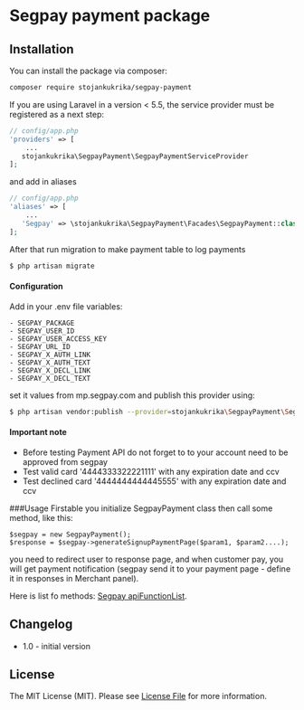 Segpay payment package
==============================================================

Installation
---
You can install the package via composer:

```bash
composer require stojankukrika/segpay-payment
```

If you are using Laravel in a version < 5.5, the service provider must be registered as a next step:

```php
// config/app.php
'providers' => [
    ...
   stojankukrika\SegpayPayment\SegpayPaymentServiceProvider
];
```
and add in aliases
```php
// config/app.php
'aliases' => [
    ...
   'Segpay' => \stojankukrika\SegpayPayment\Facades\SegpayPayment::class
];
```
After that run migration to make payment table to log payments

```bash
$ php artisan migrate
```

#### Configuration

Add in your .env file variables:
```
- SEGPAY_PACKAGE
- SEGPAY_USER_ID
- SEGPAY_USER_ACCESS_KEY
- SEGPAY_URL_ID
- SEGPAY_X_AUTH_LINK
- SEGPAY_X_AUTH_TEXT
- SEGPAY_X_DECL_LINK
- SEGPAY_X_DECL_TEXT
```
set it values from mp.segpay.com and publish this provider using:
```bash
$ php artisan vendor:publish --provider=stojankukrika\SegpayPayment\SegpayPaymentServiceProvider
```

#### Important note
- Before testing Payment API do not forget to to your account need to be approved from segpay
- Test valid card '4444333322221111' with any expiration date and ccv
- Test declined card '4444444444445555' with any expiration date and ccv

###Usage
Firstable you initialize SegpayPayment class then call some method, like this:
```
$segpay = new SegpayPayment();
$response = $segpay->generateSignupPaymentPage($param1, $param2....);
```  
you need to redirect user to response page, and when customer pay, you will get payment notification (segpay send it to your payment page - define it in responses in Merchant panel).

Here is list fo methods:
[Segpay apiFunctionList](APIFunctionList).


Changelog
---
- 1.0 - initial version


License
---
The MIT License (MIT). Please see [License File](LICENSE) for more information.